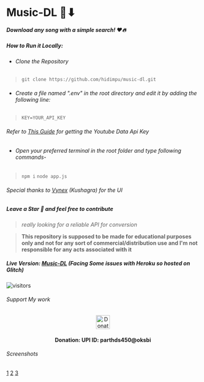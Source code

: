 # Music-DL 🎵⬇
##### **Download any song with a simple search! ❤🔥**

#####  How to Run it Locally:
- ###### Clone the Repository 
> ` git clone https://github.com/hidimpu/music-dl.git `
- ###### Create a file named ".env" in the root directory and edit it by adding the following line:
> ` KEY=YOUR_API_KEY ` 
###### Refer to [This Guide](https://www.slickremix.com/docs/get-api-key-for-youtube/) for getting the Youtube Data Api Key

- ###### Open your preferred terminal in the root folder and type following commands-
>  `npm i`
> `node app.js`

###### Special thanks to [Vynex](https://vynex.github.io)    (Kushagra) for the UI

##### Leave a Star :hugs: and feel free to contribute  

> *really looking for a reliable API for conversion*

> **This repository is supposed to be made for educational purposes only and not for any sort of commercial/distribution use and I'm not responsible for any acts associated with it**

#####  Live Version: [Music-DL](https://music-dl.glitch.me/) (Facing Some issues with Heroku so hosted on Glitch)
![visitors](https://visitor-badge.glitch.me/badge?page_id=music-dl)

###### Support My work

<center><p ><img height='100' style='border:0px;height:36px;' src='https://imgix.bustle.com/uploads/image/2019/5/2/ffa82ad4-937e-412c-9bfd-33cb9252e88e-instagram-donate.jpg?w=1020&h=576&fit=crop&crop=faces&auto=format&q=70' border='0' alt='Donations' /></a>
</p>
<h4>Donation: UPI ID: <b>parthds450@oksbi</b></h4>
</center>

###### Screenshots 
[1](https://raw.github.com/hidimpu/music-dl/blob/master/screenshots/frame_chrome_mac_dark%20(2).png)
[2](https://raw.github.com/hidimpu/music-dl/blob/master/screenshots/frame_chrome_mac_dark%20(3).png)
[3](https://raw.github.com/hidimpu/music-dl/blob/master/screenshots/frame_chrome_mac_dark%20(4).png)
